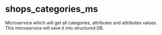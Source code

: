 # shops_categories_ms
Microservice which will get all categories, attributes and attributes values. This microservice will save it into structured DB.
